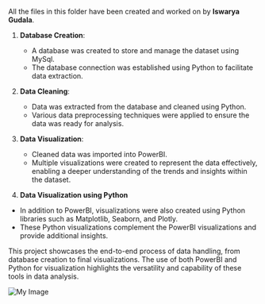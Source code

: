 All the files in this folder have been created and worked on by **Iswarya Gudala**.

1. **Database Creation**:
   - A database was created to store and manage the dataset using MySql.
   - The database connection was established using Python to facilitate data extraction.

2. **Data Cleaning**:
   - Data was extracted from the database and cleaned using Python.
   - Various data preprocessing techniques were applied to ensure the data was ready for analysis.

3. **Data Visualization**:
   - Cleaned data was imported into PowerBI.
   - Multiple visualizations were created to represent the data effectively, enabling a deeper understanding of the trends and insights within the dataset.
4. **Data Visualization using Python**
- In addition to PowerBI, visualizations were also created using Python libraries such as Matplotlib, Seaborn, and Plotly.
- These Python visualizations complement the PowerBI visualizations and provide additional insights.

This project showcases the end-to-end process of data handling, from database creation to final visualizations. The use of both PowerBI and Python for visualization highlights the versatility and capability of these tools in data analysis.

![My Image](https://github.com/Invntz/Challenge-Group-3-AI-Sustainability-Team/blob/experimental/PowerBI/Powerbi%20Dashboard%20Sustainability.png)

